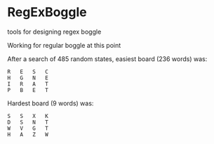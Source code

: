 # RegExBoggle
tools for designing regex boggle

Working for regular boggle at this point 

After a search of 485 random states, easiest board (236 words) was:

    R	E	S	C
    H	G	N	E
    I	R	A	T
    P	B	E	T

Hardest board (9 words) was:

    S	S	X	K	
    D	S	N	T
    W	V	G	T	
    H	A	Z	W